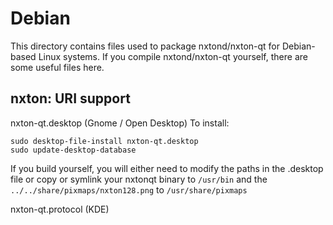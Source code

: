 
Debian
====================
This directory contains files used to package nxtond/nxton-qt
for Debian-based Linux systems. If you compile nxtond/nxton-qt yourself, there are some useful files here.

## nxton: URI support ##


nxton-qt.desktop  (Gnome / Open Desktop)
To install:

	sudo desktop-file-install nxton-qt.desktop
	sudo update-desktop-database

If you build yourself, you will either need to modify the paths in
the .desktop file or copy or symlink your nxtonqt binary to `/usr/bin`
and the `../../share/pixmaps/nxton128.png` to `/usr/share/pixmaps`

nxton-qt.protocol (KDE)


